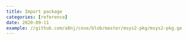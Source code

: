 ```yaml
---
title: Import package
categories: [reference]
date: 2020-09-11
example: //github.com/a8nj/cove/blob/master/msys2-pkg/msys2-pkg.go
---
```

